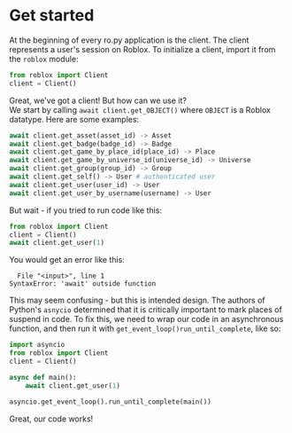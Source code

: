 # Get started

At the beginning of every ro.py application is the client. The client represents a user's session on Roblox.
To initialize a client, import it from the `roblox` module:
```python
from roblox import Client
client = Client()
```

Great, we've got a client! But how can we use it?  
We start by calling `await client.get_OBJECT()` where `OBJECT` is a Roblox datatype. Here are some examples: 
```python
await client.get_asset(asset_id) -> Asset
await client.get_badge(badge_id) -> Badge
await client.get_game_by_place_id(place_id) -> Place
await client.get_game_by_universe_id(universe_id) -> Universe
await client.get_group(group_id) -> Group
await client.get_self() -> User # authenticated user
await client.get_user(user_id) -> User
await client.get_user_by_username(username) -> User
```

But wait - if you tried to run code like this:
```python
from roblox import Client
client = Client()
await client.get_user(1)
```

You would get an error like this:
```pytb
  File "<input>", line 1
SyntaxError: 'await' outside function
```

This may seem confusing - but this is intended design. The authors of Python's `asnycio` determined that it is critically important to mark places of suspend in code.
To fix this, we need to wrap our code in an asynchronous function, and then run it with `get_event_loop()run_until_complete`, like so:
```python
import asyncio
from roblox import Client
client = Client()

async def main():
    await client.get_user(1)

asyncio.get_event_loop().run_until_complete(main())
```

Great, our code works!